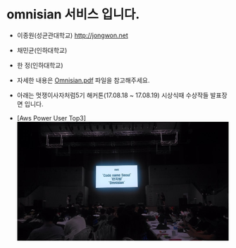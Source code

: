 # omnisian 서비스 입니다.

- 이종원(성균관대학교) http://jongwon.net
- 채민균(인하대학교)
- 한 정(인하대학교)
 
 
- 자세한 내용은 [Omnisian.pdf](https://github.com/jongwonIee/omnisian/blob/master/Omnisian.pdf) 파일을 참고해주세요.
  
- 아래는 멋쟁이사자처럼5기 해커톤(17.08.18 ~ 17.08.19) 시상식때 수상작들 발표장면 입니다.
  
- [Aws Power User Top3]
  ![prize](./prize.jpeg)
